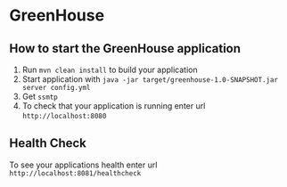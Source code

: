 # GreenHouse

How to start the GreenHouse application
---

1. Run `mvn clean install` to build your application
1. Start application with `java -jar target/greenhouse-1.0-SNAPSHOT.jar server config.yml`
1. Get `ssmtp`
1. To check that your application is running enter url `http://localhost:8080`

Health Check
---

To see your applications health enter url `http://localhost:8081/healthcheck`
